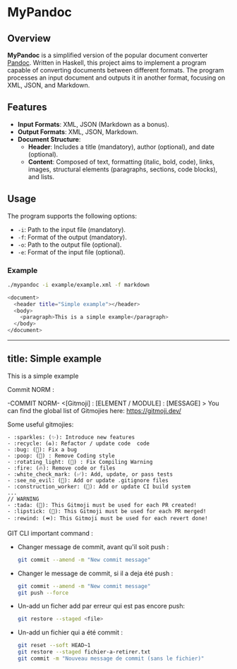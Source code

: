 # MyPandoc

## Overview

**MyPandoc** is a simplified version of the popular document converter [Pandoc](https://pandoc.org/). Written in Haskell, this project aims to implement a program capable of converting documents between different formats. The program processes an input document and outputs it in another format, focusing on XML, JSON, and Markdown.

## Features

- **Input Formats**: XML, JSON (Markdown as a bonus).
- **Output Formats**: XML, JSON, Markdown.
- **Document Structure**:
  - **Header**: Includes a title (mandatory), author (optional), and date (optional).
  - **Content**: Composed of text, formatting (italic, bold, code), links, images, structural elements (paragraphs, sections, code blocks), and lists.

## Usage

The program supports the following options:

- `-i`: Path to the input file (mandatory).
- `-f`: Format of the output (mandatory).
- `-o`: Path to the output file (optional).
- `-e`: Format of the input file (optional).

### Example

```bash
./mypandoc -i example/example.xml -f markdown

<document>
  <header title="Simple example"></header>
  <body>
    <paragraph>This is a simple example</paragraph>
  </body>
</document>
```
---
title: Simple example
---

This is a simple example


Commit NORM :

-COMMIT NORM-
<[Gitmoji] : [ELEMENT / MODULE] : [MESSAGE] >
You can find the global list of Gitmojies here: https://gitmoji.dev/

Some useful gitmojies:

    - :sparkles: (✨): Introduce new features
    - :recycle: (♻️): Refactor / update code  code
    - :bug: (🐛): Fix a bug
    - :poop: (💩) : Remove Coding style
    - :rotating_light: (🚨) : Fix Compiling Warning
    - :fire: (🔥): Remove code or files
    - :white_check_mark: (✅): Add, update, or pass tests
    - :see_no_evil: (🙈): Add or update .gitignore files
    - :construction_worker: (👷): Add or update CI build system
    ...
    // WARNING
    - :tada: (🎉): This Gitmoji must be used for each PR created!
    - :lipstick: (💄): This Gitmoji must be used for each PR merged!
    - :rewind: (⏪️): This Gitmoji must be used for each revert done!



GIT CLI important command :

- Changer message de commit, avant qu'il soit push :
    ```bash
    git commit --amend -m "New commit message"
    ```

- Changer le message de commit, si il a deja été push :
    ```bash
    git commit --amend -m "New commit message"
    git push --force
    ```

- Un-add un ficher add par erreur qui est pas encore push:
    ```bash
    git restore --staged <file>
    ```

- Un-add un fichier qui a été commit :
    ```bash
    git reset --soft HEAD~1
    git restore --staged fichier-a-retirer.txt
    git commit -m "Nouveau message de commit (sans le fichier)"
    ```


